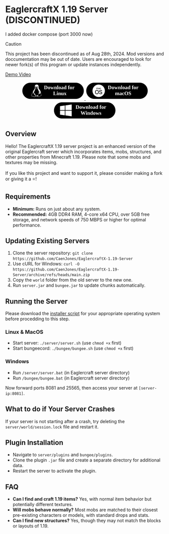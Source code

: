 <!--
  Title: EaglercraftX-1.19-Server
  Description: A 1.19 Eaglercraft / EaglercraftX server project!
  Author: CaenJones
  -->
<meta name='eaglercraft, eaglercraftx, eagler, eaglercraftx server, eaglercraft server' content='HTML, JavaScript, Shell, Batchfile'>

# EaglercraftX 1.19 Server (DISCONTINUED)
I added docker compose
(port 3000 now)
> [!CAUTION]
> This project has been discontinued as of Aug 28th, 2024. Mod versions and doccumentation may be out of date. Users are encouraged to look for newer fork(s) of this program or update instances independently. 

[Demo Video](https://github.com/CaenJones/EaglercraftX-1.19-Server/assets/131218155/0ee532ab-46d3-4959-ac9a-860931ffd649)

<p align="center">
 <a href="https://github.com/CaenJones/EaglercraftX-1.19-Server/blob/main/install.sh">
    <img src="https://github.com/garlontas/buttons/blob/main/buttons/200x59/linux-download_2.svg" alt="Description here" width="200" height="59">
 </a>
 <a href="https://github.com/CaenJones/EaglercraftX-1.19-Server/blob/main/install.sh">
    <img src="https://github.com/garlontas/buttons/blob/main/buttons/200x59/macos-download_2.svg" alt="Description here" width="200" height="59">
 </a>
 <a href="https://github.com/CaenJones/EaglercraftX-1.19-Server/blob/main/install.bat">
    <img src="https://raw.githubusercontent.com/garlontas/buttons/main/buttons/200x59/windows-download.svg" alt="Description here" width="200" height="59">
 </a>
</p>

## Overview
Hello! The EaglercraftX 1.19 server project is an enhanced version of the original Eaglercraft server which incorporates items, mobs, structures, and other properties from Minecraft 1.19. Please note that some mobs and textures may be missing.
<br>
<br>
If you like this project and want to support it, please consider making a fork or giving it a :star:!

## Requirements
- **Minimum:** Runs on just about any system.
- **Recommended:** 4GB DDR4 RAM, 4-core x64 CPU, over 5GB free storage, and network speeds of 750 MBPS or higher for optimal performance.

## Updating Existing Servers
1. Clone the server repository: `git clone https://github.com/CaenJones/EaglercraftX-1.19-Server`
2. Use cURL for Windows: `curl -O https://github.com/CaenJones/EaglercraftX-1.19-Server/archive/refs/heads/main.zip`
3. Copy the `world` folder from the old server to the new one.
4. Run `server.jar` and `bungee.jar` to update chunks automatically.

## Running the Server
Please download the [installer script](https://github.com/CaenJones/EaglercraftX-1.19-Server/tree/main#eaglercraftx-119-server) for your appropriate operating system before procedding to this step.

### Linux & MacOS
- Start server: `./server/server.sh` (use `chmod +x` first)
- Start bungeecord: `./bungee/bungee.sh` (use `chmod +x` first)

### Windows
- Run `/server/server.bat` (in Eaglercraft server directory)
- Run `/bungee/bungee.bat` (in Eaglercraft server directory) 

Now forward ports 8081 and 25565, then access your server at `[server-ip:8081]`.

## What to do if Your Server Crashes
If your server is not starting after a crash, try deleting the `server/world/session.lock` file and restart it.

## Plugin Installation
- Navigate to `server/plugins` and `bungee/plugins`.
- Clone the plugin `.jar` file and create a separate directory for additional data.
- Restart the server to activate the plugin.

## FAQ
- **Can I find and craft 1.19 items?** Yes, with normal item behavior but potentially different textures.
- **Will mobs behave normally?** Most mobs are matched to their closest pre-existing characters or models, with standard drops and stats.
- **Can I find new structures?** Yes, though they may not match the blocks or layouts of 1.19.
